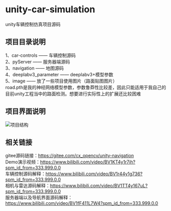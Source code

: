 # unity-car-simulation
unity车辆控制仿真项目源码</br>
## 项目目录说明</br>
1、car-controls            ——    车辆控制源码</br>
2、pyServer                ——    服务器端源码</br>
3、navigation              ——    地图源码</br>
4、deeplabv3_parameter     ——    deeplabv3+模型参数</br>
5、image                   ——    放了一些项目使用图片（路面贴图图片）</br>
road.pth是我的神经网络模型参数，参数鲁莽性比较差，因此只能适用于我自己的目前unity工程当中的路面检测。想要进行实际性上的扩展还比较困难</br>
## 项目界面说明</br>
![项目结构](https://user-images.githubusercontent.com/77096562/169683694-7063f020-fc66-4fb1-a3c3-0bcb488c8be6.png)</br>
## 相关链接</br>
gitee源码链接：https://gitee.com/cx_opencv/unity-navigation</br>
Demo演示视频：https://www.bilibili.com/video/BV1KT4y1r7ih?spm_id_from=333.999.0.0</br>
车辆控制源码解释：https://www.bilibili.com/video/BV1r44y1g736?spm_id_from=333.999.0.0</br>
相机与雷达源码解释：https://www.bilibili.com/video/BV1TT4y167uL?spm_id_from=333.999.0.0</br>
服务器端以及导航界面源码解释：https://www.bilibili.com/video/BV1fF411L7W4?spm_id_from=333.999.0.0</br>
